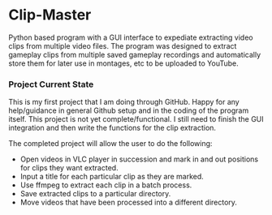 # Clip-Master
Python based program with a GUI interface to expediate extracting video clips from multiple video files. 
The program was designed to extract gameplay clips from multiple saved gameplay recordings and automatically store them
for later use in montages, etc to be uploaded to YouTube.

### Project Current State

This is my first project that I am doing through GitHub. Happy for any help/guidance in general Github setup and in the
coding of the program itself. This project is not yet complete/functional. I still need to finish the GUI integration
and then write the functions for the clip extraction.

The completed project will allow the user to do the following:
- Open videos in VLC player in succession and mark in and out positions for clips they want extracted.
- Input a title for each particular clip as they are marked.
- Use ffmpeg to extract each clip in a batch process.
- Save extracted clips to a particular directory.
- Move videos that have been processed into a different directory.

